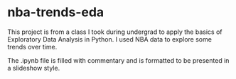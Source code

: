 # nba-trends-eda
This project is from a class I took during undergrad to apply the basics of Exploratory Data Analysis in Python. I used NBA data to explore some trends over time.

The .ipynb file is filled with commentary and is formatted to be presented in a slideshow style.
